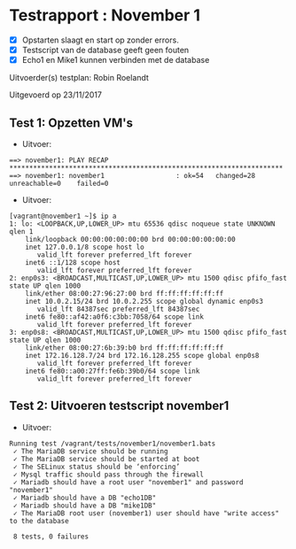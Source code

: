 # Testrapport : November 1

- [x] Opstarten slaagt en start op zonder errors.
- [x] Testscript van de database geeft geen fouten
- [x] Echo1 en Mike1 kunnen verbinden met de database

Uitvoerder(s) testplan: Robin Roelandt

Uitgevoerd op 23/11/2017

## Test 1: Opzetten VM's

- Uitvoer:

```
==> november1: PLAY RECAP *********************************************************************
==> november1: november1                  : ok=54   changed=28   unreachable=0    failed=0
```


- Uitvoer:

```
[vagrant@november1 ~]$ ip a
1: lo: <LOOPBACK,UP,LOWER_UP> mtu 65536 qdisc noqueue state UNKNOWN qlen 1
    link/loopback 00:00:00:00:00:00 brd 00:00:00:00:00:00
    inet 127.0.0.1/8 scope host lo
       valid_lft forever preferred_lft forever
    inet6 ::1/128 scope host
       valid_lft forever preferred_lft forever
2: enp0s3: <BROADCAST,MULTICAST,UP,LOWER_UP> mtu 1500 qdisc pfifo_fast state UP qlen 1000
    link/ether 08:00:27:96:27:00 brd ff:ff:ff:ff:ff:ff
    inet 10.0.2.15/24 brd 10.0.2.255 scope global dynamic enp0s3
       valid_lft 84387sec preferred_lft 84387sec
    inet6 fe80::af42:a0f6:c3bb:7058/64 scope link
       valid_lft forever preferred_lft forever
3: enp0s8: <BROADCAST,MULTICAST,UP,LOWER_UP> mtu 1500 qdisc pfifo_fast state UP qlen 1000
    link/ether 08:00:27:6b:39:b0 brd ff:ff:ff:ff:ff:ff
    inet 172.16.128.7/24 brd 172.16.128.255 scope global enp0s8
       valid_lft forever preferred_lft forever
    inet6 fe80::a00:27ff:fe6b:39b0/64 scope link
       valid_lft forever preferred_lft forever
```

## Test 2: Uitvoeren testscript november1

- Uitvoer:
```
Running test /vagrant/tests/november1/november1.bats
 ✓ The MariaDB service should be running
 ✓ The MariaDB service should be started at boot
 ✓ The SELinux status should be ‘enforcing’
 ✓ Mysql traffic should pass through the firewall
 ✓ Mariadb should have a root user "november1" and password "november1"
 ✓ Mariadb should have a DB "echo1DB"
 ✓ Mariadb should have a DB "mike1DB"
 ✓ The MariaDB root user (november1) user should have "write access" to the database

 8 tests, 0 failures
```
